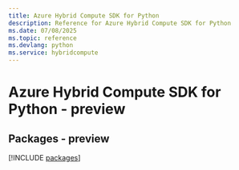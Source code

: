 ```yaml
---
title: Azure Hybrid Compute SDK for Python
description: Reference for Azure Hybrid Compute SDK for Python
ms.date: 07/08/2025
ms.topic: reference
ms.devlang: python
ms.service: hybridcompute
---
```

# Azure Hybrid Compute SDK for Python - preview
## Packages - preview
[!INCLUDE [packages](hybrid-compute-index.md)]